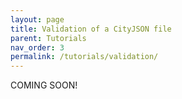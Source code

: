```yaml
---
layout: page
title: Validation of a CityJSON file
parent: Tutorials
nav_order: 3
permalink: /tutorials/validation/
---
```


COMING SOON!